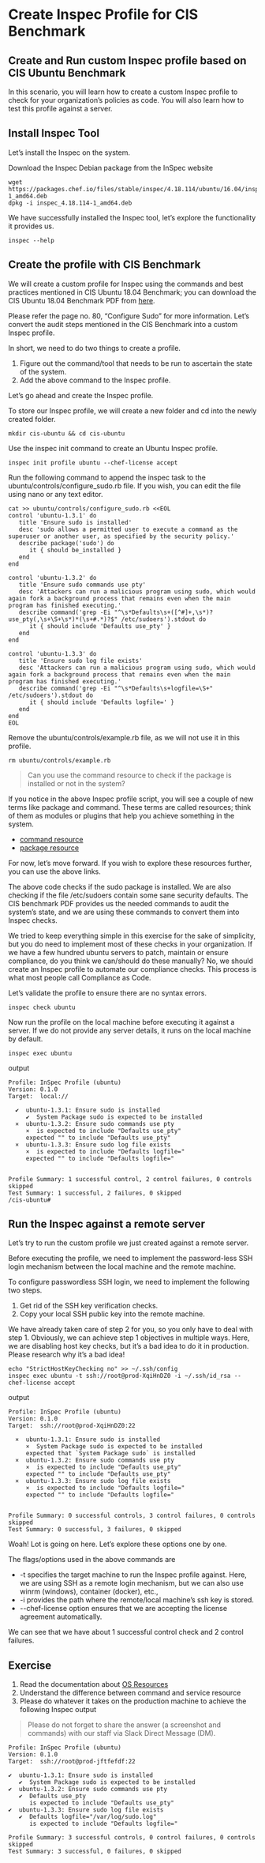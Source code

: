Create Inspec Profile for CIS Benchmark
===============================

Create and Run custom Inspec profile based on CIS Ubuntu Benchmark
----------

In this scenario, you will learn how to create a custom Inspec profile to check for your organization’s policies as code. You will also learn how to test this profile against a server.

Install Inspec Tool
----------
Let’s install the Inspec on the system.

Download the Inspec Debian package from the InSpec website

```
wget https://packages.chef.io/files/stable/inspec/4.18.114/ubuntu/16.04/inspec_4.18.114-1_amd64.deb
dpkg -i inspec_4.18.114-1_amd64.deb
```
We have successfully installed the Inspec tool, let’s explore the functionality it provides us.

```
inspec --help
```

Create the profile with CIS Benchmark
-----------

We will create a custom profile for Inspec using the commands and best practices mentioned in CIS Ubuntu 18.04 Benchmark; you can download the CIS Ubuntu 18.04 Benchmark PDF from [here](https://downloads.cisecurity.org/#/).

Please refer the page no. 80, “Configure Sudo” for more information. Let’s convert the audit steps mentioned in the CIS Benchmark into a custom Inspec profile.

In short, we need to do two things to create a profile.
1. Figure out the command/tool that needs to be run to ascertain the state of the system.
2. Add the above command to the Inspec profile.

Let’s go ahead and create the Inspec profile.

To store our Inspec profile, we will create a new folder and cd into the newly created folder.

```
mkdir cis-ubuntu && cd cis-ubuntu
```

Use the inspec init command to create an Ubuntu Inspec profile.

```
inspec init profile ubuntu --chef-license accept
```
Run the following command to append the inspec task to the ubuntu/controls/configure_sudo.rb file. If you wish, you can edit the file using nano or any text editor.

```
cat >> ubuntu/controls/configure_sudo.rb <<EOL
control 'ubuntu-1.3.1' do
   title 'Ensure sudo is installed'
   desc 'sudo allows a permitted user to execute a command as the superuser or another user, as specified by the security policy.'
   describe package('sudo') do
      it { should be_installed }
   end
end

control 'ubuntu-1.3.2' do
   title 'Ensure sudo commands use pty'
   desc 'Attackers can run a malicious program using sudo, which would again fork a background process that remains even when the main program has finished executing.'
   describe command('grep -Ei "^\s*Defaults\s+([^#]+,\s*)?use_pty(,\s+\S+\s*)*(\s+#.*)?$" /etc/sudoers').stdout do
      it { should include 'Defaults use_pty' }
   end
end

control 'ubuntu-1.3.3' do
   title 'Ensure sudo log file exists'
   desc 'Attackers can run a malicious program using sudo, which would again fork a background process that remains even when the main program has finished executing.'
   describe command('grep -Ei "^\s*Defaults\s+logfile=\S+" /etc/sudoers').stdout do
      it { should include 'Defaults logfile=' }
   end
end
EOL
```

Remove the ubuntu/controls/example.rb file, as we will not use it in this profile.

```
rm ubuntu/controls/example.rb
```

> Can you use the command resource to check if the package is installed or not in the system?

If you notice in the above Inspec profile script, you will see a couple of new terms like package and command. These terms are called resources; think of them as modules or plugins that help you achieve something in the system.

- [command resource](https://docs.chef.io/inspec/resources/command/)
- [package resource](https://docs.chef.io/inspec/resources/package/)

For now, let’s move forward. If you wish to explore these resources further, you can use the above links.

The above code checks if the sudo package is installed. We are also checking if the file /etc/sudoers contain some sane security defaults. The CIS benchmark PDF provides us the needed commands to audit the system’s state, and we are using these commands to convert them into Inspec checks.

We tried to keep everything simple in this exercise for the sake of simplicity, but you do need to implement most of these checks in your organization. If we have a few hundred ubuntu servers to patch, maintain or ensure compliance, do you think we can/should do these manually? No, we should create an Inspec profile to automate our compliance checks. This process is what most people call Compliance as Code.

Let’s validate the profile to ensure there are no syntax errors.

```
inspec check ubuntu
```
Now run the profile on the local machine before executing it against a server. If we do not provide any server details, it runs on the local machine by default.

```
inspec exec ubuntu
```
output
```
Profile: InSpec Profile (ubuntu)
Version: 0.1.0
Target:  local://

  ✔  ubuntu-1.3.1: Ensure sudo is installed
     ✔  System Package sudo is expected to be installed
  ×  ubuntu-1.3.2: Ensure sudo commands use pty
     ×  is expected to include "Defaults use_pty"
     expected "" to include "Defaults use_pty"
  ×  ubuntu-1.3.3: Ensure sudo log file exists
     ×  is expected to include "Defaults logfile="
     expected "" to include "Defaults logfile="


Profile Summary: 1 successful control, 2 control failures, 0 controls skipped
Test Summary: 1 successful, 2 failures, 0 skipped
/cis-ubuntu# 
```

Run the Inspec against a remote server
----------

Let’s try to run the custom profile we just created against a remote server.

Before executing the profile, we need to implement the password-less SSH login mechanism between the local machine and the remote machine.

To configure passwordless SSH login, we need to implement the following two steps.
1. Get rid of the SSH key verification checks.
2. Copy your local SSH public key into the remote machine.

We have already taken care of step 2 for you, so you only have to deal with step 1. Obviously, we can achieve step 1 objectives in multiple ways. Here, we are disabling host key checks, but it’s a bad idea to do it in production. Please research why it’s a bad idea!

```
echo "StrictHostKeyChecking no" >> ~/.ssh/config
inspec exec ubuntu -t ssh://root@prod-XqiHnDZ0 -i ~/.ssh/id_rsa --chef-license accept
```
output

```
Profile: InSpec Profile (ubuntu)
Version: 0.1.0
Target:  ssh://root@prod-XqiHnDZ0:22

  ×  ubuntu-1.3.1: Ensure sudo is installed
     ×  System Package sudo is expected to be installed
     expected that `System Package sudo` is installed
  ×  ubuntu-1.3.2: Ensure sudo commands use pty
     ×  is expected to include "Defaults use_pty"
     expected "" to include "Defaults use_pty"
  ×  ubuntu-1.3.3: Ensure sudo log file exists
     ×  is expected to include "Defaults logfile="
     expected "" to include "Defaults logfile="


Profile Summary: 0 successful controls, 3 control failures, 0 controls skipped
Test Summary: 0 successful, 3 failures, 0 skipped
```

Woah! Lot is going on here. Let’s explore these options one by one.

The flags/options used in the above commands are
- -t specifies the target machine to run the Inspec profile against. Here, we are using SSH as a remote login mechanism, but we can also use winrm (windows), container (docker), etc.,
- -i provides the path where the remote/local machine’s ssh key is stored.
- --chef-license option ensures that we are accepting the license agreement automatically.

We can see that we have about 1 successful control check and 2 control failures.

Exercise
---------
    
1. Read the documentation about [OS Resources](https://docs.chef.io/inspec/resources/)
2. Understand the difference between command and service resource
3. Please do whatever it takes on the production machine to achieve the following Inspec output

> Please do not forget to share the answer (a screenshot and commands) with our staff via Slack Direct Message (DM).

```
Profile: InSpec Profile (ubuntu)
Version: 0.1.0
Target:  ssh://root@prod-jftfefdf:22

✔  ubuntu-1.3.1: Ensure sudo is installed
   ✔  System Package sudo is expected to be installed
✔  ubuntu-1.3.2: Ensure sudo commands use pty
   ✔  Defaults use_pty
      is expected to include "Defaults use_pty"
✔  ubuntu-1.3.3: Ensure sudo log file exists
   ✔  Defaults logfile="/var/log/sudo.log"
      is expected to include "Defaults logfile="

Profile Summary: 3 successful controls, 0 control failures, 0 controls skipped
Test Summary: 3 successful, 0 failures, 0 skipped
```
